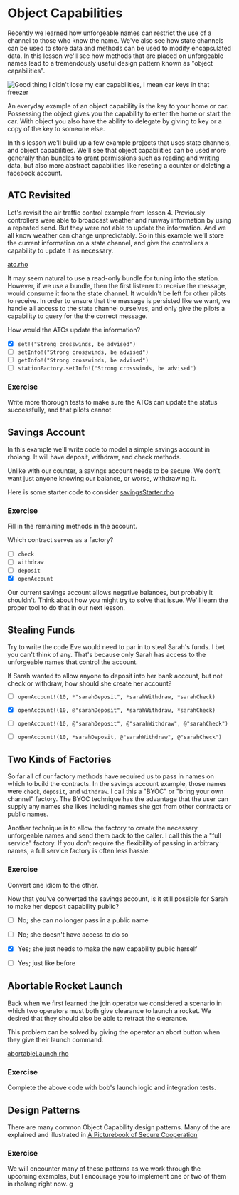 # Object Capabilities

Recently we learned how unforgeable names can restrict the use of a channel to those who know the name. We've also see how state channels can be used to store data and methods can be used to modify encapsulated data. In this lesson we'll see how methods that are placed on unforgeable names lead to a tremendously useful design pattern known as "object capabilities".

![Good thing I didn't lose my car capabilities, I mean car keys in that freezer](keys.png)

An everyday example of an object capability is the key to your home or car. Possessing the object gives you the capability to enter the home or start the car. With object you also have the ability to delegate by giving to key or a copy of the key to someone else.

In this lesson we'll build up a few example projects that uses state channels, and object capabilities. We'll see that object capabilities can be used more generally than bundles to grant permissions such as reading and writing data, but also more abstract capabilities like reseting a counter or deleting a facebook account.

## ATC Revisited
Let's revisit the air traffic control example from lesson 4. Previously controllers were able to broadcast weather and runway information by using a repeated send. But they were not able to update the information. And we all know weather can change unpredictably. So in this example we'll store the current information on a state channel, and give the controllers a capability to update it as necessary.

[atc.rho](atc.rho)

It may seem natural to use a read-only bundle for tuning into the station. However, if we use a bundle, then the first listener to receive the message, would consume it from the state channel. It wouldn't be left for other pilots to receive. In order to ensure that the message is persisted like we want, we handle all access to the state channel ourselves, and only give the pilots a capability to query for the the correct message.

How would the ATCs update the information?
- [x] `set!("Strong crosswinds, be advised")`
- [ ] `setInfo!("Strong crosswinds, be advised")`
- [ ] `getInfo!("Strong crosswinds, be advised")`
- [ ] `stationFactory.setInfo!("Strong crosswinds, be advised")`

### Exercise
Write more thorough tests to make sure the ATCs can update the status successfully, and that pilots cannot

## Savings Account
In this example we'll write code to model a simple savings account in rholang. It will have deposit, withdraw, and check methods.

Unlike with our counter, a savings account needs to be secure. We don't want just anyone knowing our balance, or worse, withdrawing it.

Here is some starter code to consider
[savingsStarter.rho](savingsStarter.rho)

### Exercise
Fill in the remaining methods in the account.

Which contract serves as a factory?
- [ ] `check`
- [ ] `withdraw`
- [ ] `deposit`
- [x] `openAccount`

Our current savings account allows negative balances, but probably it shouldn't. Think about how you might try to solve that issue. We'll learn the proper tool to do that in our next lesson.

## Stealing Funds
Try to write the code Eve would need to par in to steal Sarah's funds. I bet you can't think of any. That's because only Sarah has access to the unforgeable names that control the account.


If Sarah wanted to allow anyone to deposit into her bank account, but not check or withdraw, how should she create her account?
- [ ] `openAccount!(10, *"sarahDeposit", *sarahWithdraw, *sarahCheck)`
- [x] `openAccount!(10, @"sarahDeposit", *sarahWithdraw, *sarahCheck)`
- [ ] `openAccount!(10, @"sarahDeposit", @"sarahWithdraw", @"sarahCheck")`
- [ ] `openAccount!(10, *sarahDeposit, @"sarahWithdraw", @"sarahCheck")`




## Two Kinds of Factories
So far all of our factory methods have required us to pass in names on which to build the contracts. In the savings account example, those names were `check`, `deposit`, and `withdraw`. I call this a "BYOC" or "bring your own channel" factory. The BYOC technique has the advantage that the user can supply any names she likes including names she got from other contracts or public names.

Another technique is to allow the factory to create the necessary unforgeable names and send them back to the caller. I call this the a "full service" factory. If you don't require the flexibility of passing in arbitrary names, a full service factory is often less hassle.

### Exercise
Convert one idiom to the other.

Now that you've converted the savings account, is it still possible for Sarah to make her deposit capability public?
- [ ] No; she can no longer pass in a public name
- [ ] No; she doesn't have access to do so
- [x] Yes; she just needs to make the new capability public herself
- [ ] Yes; just like before


## Abortable Rocket Launch
Back when we first learned the join operator we considered a scenario in which two operators must both give clearance to launch a rocket. We desired that they should also be able to retract the clearance.

This problem can be solved by giving the operator an abort button when they give their launch command.

[abortableLaunch.rho](abortableLaunch.rho)

### Exercise
Complete the above code with bob's launch logic and integration tests.

## Design Patterns
There are many common Object Capability design patterns. Many of the are explained and illustrated in [A Picturebook of Secure Cooperation](http://erights.org/talks/efun/SecurityPictureBook.pdf)

### Exercise
We will encounter many of these patterns as we work through the upcoming examples, but I encourage you to implement one or two of them in rholang right now.
g